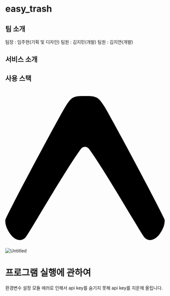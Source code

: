 # easy_trash

## 팀 소개
팀장 : 임주현(기획 및 디자인)
팀원 : 김지민(개발)
팀원 : 김지연(개발)

## 서비스 소개

## 사용 스택
<svg role="img" viewBox="0 0 24 24" xmlns="http://www.w3.org/2000/svg"><title>Expo</title><path d="M0 20.084c.043.53.23 1.063.718 1.778.58.849 1.576 1.315 2.303.567.49-.505 5.794-9.776 8.35-13.29a.761.761 0 011.248 0c2.556 3.514 7.86 12.785 8.35 13.29.727.748 1.723.282 2.303-.567.57-.835.728-1.42.728-2.046 0-.426-8.26-15.798-9.092-17.078-.8-1.23-1.044-1.498-2.397-1.542h-1.032c-1.353.044-1.597.311-2.398 1.542C8.267 3.991.33 18.758 0 19.77Z"/></svg>
![Untitled](https://user-images.githubusercontent.com/88828307/180639945-f0d03f05-c6ca-479a-a30c-5a77e85871ed.png)

# 프로그램 실행에 관하여
환경변수 설정 모듈 에러로 인해서 api key를 숨기지 못해 api key를 지운채 올립니다. 
